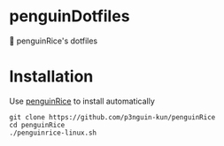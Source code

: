 # penguinDotfiles
📁 penguinRice's dotfiles

# Installation
Use [penguinRice](https://github.com/p3nguin-kun/penguinRice) to install automatically
```
git clone https://github.com/p3nguin-kun/penguinRice
cd penguinRice
./penguinrice-linux.sh
```
